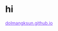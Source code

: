 <html>
  <head>
    <title>This is linked with dolmangksun.github.io.</title>
    <h1>hi</h1>
  </head>
  <body>
    <a href="dolmangksun.github.io" style="color:rgb(128,64,256);">dolmangksun.github.io</a>
  </body>
</html>
    
    
    
